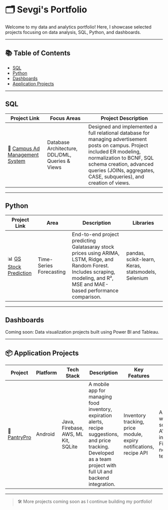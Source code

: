 # 🗂 Sevgi's Portfolio

Welcome to my data and analytics portfolio! Here, I showcase selected projects focusing on data analysis, SQL, Python, and dashboards.

---

## 📚 Table of Contents
- [SQL](#sql)
- [Python](#python)
- [Dashboards](#dashboards)
- [Application Projects](#-application-projects)

---

## SQL

| Project Link | Focus Areas | Project Description |
|--------------|------------------|----------------------|
| 🧱 [Campus Ad Management System](https://github.com/sevgitc/adsWise) | Database Architecture, DDL/DML, Queries & Views | Designed and implemented a full relational database for managing advertisement posts on campus. Project included ER modeling, normalization to BCNF, SQL schema creation, advanced queries (JOINs, aggregates, CASE, subqueries), and creation of views. | ER modeling, SQL scripting (DDL & DML), writing complex queries & views in MySQL |


---

## Python

| Project Link | Area | Description | Libraries |
|--------------|------|-------------|-----------|
| 📊 [GS Stock Prediction](https://github.com/sevgitc/Stock-Price-Prediction-Galatasaray) | Time-Series Forecasting | End-to-end project predicting Galatasaray stock prices using ARIMA, LSTM, Ridge, and Random Forest. Includes scraping, modeling, and R², MSE and MAE-based performance comparison. | pandas, scikit-learn, Keras, statsmodels, Selenium |



---

## Dashboards

Coming soon: Data visualization projects built using Power BI and Tableau.


---

## 📦 Application Projects

| Project | Platform | Tech Stack | Description | Key Features | My Role | 
|---------|----------|------------|--------------|---------|-------------|
| 📱 [PantryPro](https://github.com/sevgitc/PantryPro_Project) | Android | Java, Firebase, AWS, ML Kit, SQLite | A mobile app for managing food inventory, expiration alerts, recipe suggestions, and price tracking. Developed as a team project with full UI and backend integration. | Inventory tracking, price module, expiry notifications, recipe API | Android UI, web scraping & AWS integration, Firebase notifications, team lead |



---

> 🛠 More projects coming soon as I continue building my portfolio!
